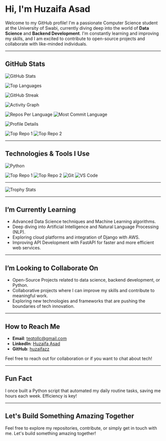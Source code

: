 # Hi, I'm Huzaifa Asad

Welcome to my GitHub profile! I'm a passionate Computer Science student at the University of Swabi, currently diving deep into the world of **Data Science** and **Backend Development**. I'm constantly learning and improving my skills, and I am excited to contribute to open-source projects and collaborate with like-minded individuals.

---

## GitHub Stats

<!-- GitHub Stats Card -->
![GitHub Stats](https://github-readme-stats.vercel.app/api?username=huzaifazz&show_icons=true&theme=radical&include_all_commits=true&count_private=true)

<!-- Top Languages Card -->
![Top Languages](https://github-readme-stats.vercel.app/api/top-langs/?username=huzaifazz&layout=compact&theme=radical&langs_count=8)

<!-- GitHub Streak Stats -->
![GitHub Streak](https://github-readme-streak-stats.herokuapp.com/?user=huzaifazz&theme=radical&hide_border=false)

<!-- Contribution Graph -->
![Activity Graph](https://github-readme-activity-graph.vercel.app/graph?username=huzaifazz&theme=react-dark&bg_color=20232a&hide_border=true)

<!-- Repository Stats -->
![Repos Per Language](https://github-profile-summary-cards.vercel.app/api/cards/repos-per-language?username=huzaifazz&theme=radical)
![Most Commit Language](https://github-profile-summary-cards.vercel.app/api/cards/most-commit-language?username=huzaifazz&theme=radical)

<!-- Profile Details -->
![Profile Details](https://github-profile-summary-cards.vercel.app/api/cards/profile-details?username=huzaifazz&theme=radical)

<!-- Top Repositories -->
![Top Repo 1](https://github-readme-stats.vercel.app/api/pin/?username=huzaifazz&repo=your-top-repo&theme=radical)
![Top Repo 2](https://github-readme-stats.vercel.app/api/pin/?username=huzaifazz&repo=another-top-repo&theme=radical)

---

## Technologies & Tools I Use

![Python](https://img.shields.io/badge/Python-3776AB?style=for-the-badge&logo=python&logoColor=white)
<!-- Top Repositories -->
![Top Repo 1](https://github-readme-stats.vercel.app/api/pin/?username=huzaifazz&repo=your-top-repo&theme=radical)
![Top Repo 2](https://github-readme-stats.vercel.app/api/pin/?username=huzaifazz&repo=another-top-repo&theme=radical)
![Git](https://img.shields.io/badge/Git-F05032?style=for-the-badge&logo=git&logoColor=white)
![VS Code](https://img.shields.io/badge/VS_Code-007ACC?style=for-the-badge&logo=visual-studio-code&logoColor=white)

---

<!-- Trophy Stats -->
![Trophy Stats](https://github-profile-trophy.vercel.app/?username=huzaifazz&theme=radical&row=2&column=4&margin-w=15&margin-h=15)

---

## I’m Currently Learning

- Advanced Data Science techniques and Machine Learning algorithms.
- Deep diving into Artificial Intelligence and Natural Language Processing (NLP).
- Exploring cloud platforms and integration of Django with AWS.
- Improving API Development with FastAPI for faster and more efficient web services.

---

## I’m Looking to Collaborate On

- Open-Source Projects related to data science, backend development, or Python.
- Collaborative projects where I can improve my skills and contribute to meaningful work.
- Exploring new technologies and frameworks that are pushing the boundaries of tech innovation.

---

## How to Reach Me

- **Email**: [teqtollc@gmail.com](mailto:teqtollc@gmail.com)
- **LinkedIn**: [Huzaifa Asad](https://www.linkedin.com/in/huzaifaasad/)
- **GitHub**: [huzaifazz](https://github.com/huzaifazz)

Feel free to reach out for collaboration or if you want to chat about tech!

---

## Fun Fact

I once built a Python script that automated my daily routine tasks, saving me hours each week. Efficiency is key!

---

## Let's Build Something Amazing Together

Feel free to explore my repositories, contribute, or simply get in touch with me. Let's build something amazing together!
